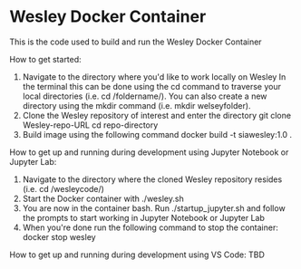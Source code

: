 # Wesley Docker Container
This is the code used to build and run the Wesley Docker Container

How to get started:
1. Navigate to the directory where you'd like to work locally on Wesley
    In the terminal this can be done using the cd command to traverse your local directories (i.e. cd /foldername/). You can also create a new directory using the mkdir command (i.e. mkdir welseyfolder).
2. Clone the Wesley repository of interest and enter the directory
    git clone Wesley-repo-URL
    cd repo-directory
1. Build image using the following command
    docker build -t siawesley:1.0 .

How to get up and running during development using Jupyter Notebook or Jupyter Lab:
1. Navigate to the directory where the cloned Wesley repository resides (i.e. cd /wesleycode/)
2. Start the Docker container with ./wesley.sh
3. You are now in the container bash. Run ./startup_jupyter.sh and follow the prompts to start working in Jupyter Notebook or Jupyter Lab
4. When you're done run the following command to stop the container:
    docker stop wesley

How to get up and running during development using VS Code: TBD
